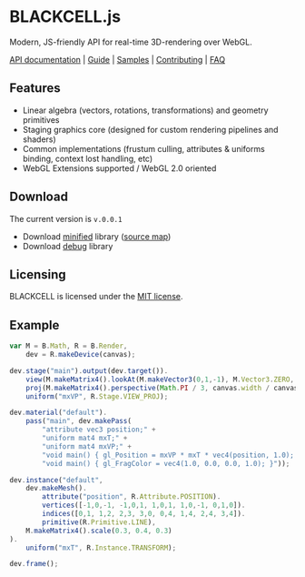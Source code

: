 # BLACKCELL.js

Modern, JS-friendly API for real-time 3D-rendering over WebGL.

[API documentation](http://blackcelljs.com/api/B.html) | [Guide](http://blackcelljs.com/guide.html) | [Samples](http://blackcelljs.com/) | [Contributing](CONTRIBUTING.md)  | [FAQ](http://stackoverflow.com/questions/tagged/blackcell)

## Features

- Linear algebra (vectors, rotations, transformations) and geometry primitives
- Staging graphics core (designed for custom rendering pipelines and shaders)
- Common implementations (frustum culling, attributes & uniforms binding, context lost handling, etc)
- WebGL Extensions supported / WebGL 2.0 oriented

## Download

The current version is `v.0.0.1`

- Download [minified](http://blackcelljs.com/b.min.zip) library ([source map](http://blackcelljs.com/b.map.zip))
- Download [debug](http://blackcelljs.com/b.zip) library

## Licensing

BLACKCELL is licensed under the [MIT license](LICENSE.md).

## Example

```javascript
var M = B.Math, R = B.Render,
    dev = R.makeDevice(canvas);

dev.stage("main").output(dev.target()).
    view(M.makeMatrix4().lookAt(M.makeVector3(0,1,-1), M.Vector3.ZERO, M.Vector3.Y)).
    proj(M.makeMatrix4().perspective(Math.PI / 3, canvas.width / canvas.height, 0.1, 1000)).
    uniform("mxVP", R.Stage.VIEW_PROJ);

dev.material("default").
    pass("main", dev.makePass(
        "attribute vec3 position;" +
        "uniform mat4 mxT;" +
        "uniform mat4 mxVP;" +
        "void main() { gl_Position = mxVP * mxT * vec4(position, 1.0); }",
        "void main() { gl_FragColor = vec4(1.0, 0.0, 0.0, 1.0); }"));

dev.instance("default",
    dev.makeMesh().
        attribute("position", R.Attribute.POSITION).
        vertices([-1,0,-1, -1,0,1, 1,0,1, 1,0,-1, 0,1,0]).
        indices([0,1, 1,2, 2,3, 3,0, 0,4, 1,4, 2,4, 3,4]).
        primitive(R.Primitive.LINE),
    M.makeMatrix4().scale(0.3, 0.4, 0.3)
).
    uniform("mxT", R.Instance.TRANSFORM);

dev.frame();
```
